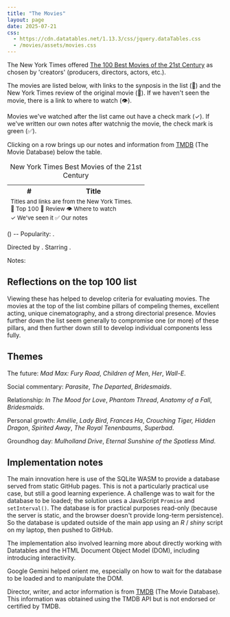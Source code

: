 ```yaml
---
title: "The Movies"
layout: page
date: 2025-07-21
css:
  - https://cdn.datatables.net/1.13.3/css/jquery.dataTables.css
  - /movies/assets/movies.css
---
```


The New York Times offered [The 100 Best Movies of the 21st Century][100] as
chosen by 'creators' (producers, directors, actors, etc.).

The movies are listed below, with links to the synposis in the list (&#128175;)
and the New York Times review of the original movie (&#128196;). If we haven't
seen the movie, there is a link to where to watch (&#128065;).

Movies we've watched after the list came out have a check mark (&#10003;). If
we've written our own notes after watchnig the movie, the check mark is green
(&#9989;).

Clicking on a row brings up our notes and information from [TMDB][]
(The Movie Database) below the table.

<!-- prettier-ignore -->
[100]: https://www.nytimes.com/interactive/2025/movies/best-movies-21st-century.html

<table id="movies-table" class="display" style="width: 100%">
    <caption>New York Times Best Movies of the 21st Century</caption>
    <thead>
        <tr>
            <th>#</th>
            <th>Title</th>
            <th>&nbsp;</th>
        </tr>
    </thead>
    <tbody>
        <!-- Data will be populated here by DataTables -->
    </tbody>
    <tfoot>
        <tr>
            <td colspan="2" style="text-align:left;">
                <small>Titles and links are from the New York Times.
                <br />
                &#128175; Top 100
                &#128196; Review
                &#128065; Where to watch
                <br />
                &check; We've seen it
                &#9989; Our notes
                </small>
            </td>
        </tr>
    </tfoot>
</table>

<p></p>

_<span id="watched-title"></span>_ (<span id = "release-date"></span>) --
<span id="overview"></span> Popularity: <span id="popularity"></span>.

Directed by <span id="directors"></span>. Starring <span id="actors"></span>.

Notes: <span id="watched-notes"></span>

## Reflections on the top 100 list

Viewing these has helped to develop criteria for evaluating movies. The movies
at the top of the list combine pillars of compeling themes, excellent acting,
unique cinematography, and a strong directorial presence. Movies further down
the list seem generally to compromise one (or more) of these pillars, and then
further down still to develop individual components less fully.

## Themes

The future: _Mad Max: Fury Road_, _Children of Men_, _Her_, _Wall-E_.

Social commentary: _Parasite_, _The Departed_, _Bridesmaids_.

Relationship: _In The Mood for Love_, _Phantom Thread_, _Anatomy of a Fall_,
_Bridesmaids_.

Personal growth: _Amélie_, _Lady Bird_, _Frances Ha_, _Crouching Tiger, Hidden
Dragon_, _Spirited Away_, _The Royal Tenenbaums_, _Superbad_.

Groundhog day: _Mulholland Drive_, _Eternal Sunshine of the Spotless Mind_.

<script src="https://cdn.datatables.net/1.13.3/js/importmap.js"></script>
<script type="module" src="movies.js"></script>

## Implementation notes

The main innovation here is use of the SQLite WASM to provide a database served
from static GitHub pages. This is not a particularly practical use case, but
still a good learning experience. A challenge was to wait for the database to be
loaded; the solution uses a JavaScript `Promise` and `setInterval()`. The
database is for practical purposes read-only (because the server is static, and
the browser doesn't provide long-term persistence). So the database is updated
outside of the main app using an _R_ / _shiny_ script on my laptop, then pushed
to GitHub.

The implementation also involved learning more about directly working with
Datatables and the HTML Document Object Model (DOM), including introducing
interactivity.

Google Gemini helped orient me, especially on how to wait for the database to be
loaded and to manipulate the DOM.

Director, writer, and actor information is from [TMDB][TMDB] (The
Movie Database). This information was obtained using the TMDB API but
is not endorsed or certified by TMDB.

[TMDB]: https://www.themoviedb.org/
